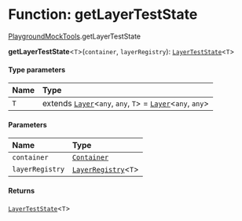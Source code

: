 # Function: getLayerTestState

[PlaygroundMockTools](/auto-docs/free-layout-editor/modules/PlaygroundMockTools.md).getLayerTestState

**getLayerTestState**<`T`>(`container`, `layerRegistry`): [`LayerTestState`](/auto-docs/free-layout-editor/classes/PlaygroundMockTools.LayerTestState.md)<`T`>

#### Type parameters

| Name | Type |
| :------ | :------ |
| `T` | extends [`Layer`](/auto-docs/free-layout-editor/classes/Layer.md)<`any`, `any`, `T`> = [`Layer`](/auto-docs/free-layout-editor/classes/Layer.md)<`any`, `any`> |

#### Parameters

| Name | Type |
| :------ | :------ |
| `container` | [`Container`](/auto-docs/free-layout-editor/interfaces/interfaces.Container.md) |
| `layerRegistry` | [`LayerRegistry`](/auto-docs/free-layout-editor/interfaces/LayerRegistry.md)<`T`> |

#### Returns

[`LayerTestState`](/auto-docs/free-layout-editor/classes/PlaygroundMockTools.LayerTestState.md)<`T`>
